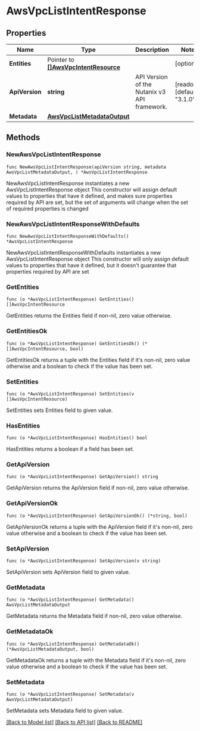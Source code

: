 # AwsVpcListIntentResponse

## Properties

Name | Type | Description | Notes
------------ | ------------- | ------------- | -------------
**Entities** | Pointer to [**[]AwsVpcIntentResource**](AwsVpcIntentResource.md) |  | [optional] 
**ApiVersion** | **string** | API Version of the Nutanix v3 API framework. | [readonly] [default to "3.1.0"]
**Metadata** | [**AwsVpcListMetadataOutput**](AwsVpcListMetadataOutput.md) |  | 

## Methods

### NewAwsVpcListIntentResponse

`func NewAwsVpcListIntentResponse(apiVersion string, metadata AwsVpcListMetadataOutput, ) *AwsVpcListIntentResponse`

NewAwsVpcListIntentResponse instantiates a new AwsVpcListIntentResponse object
This constructor will assign default values to properties that have it defined,
and makes sure properties required by API are set, but the set of arguments
will change when the set of required properties is changed

### NewAwsVpcListIntentResponseWithDefaults

`func NewAwsVpcListIntentResponseWithDefaults() *AwsVpcListIntentResponse`

NewAwsVpcListIntentResponseWithDefaults instantiates a new AwsVpcListIntentResponse object
This constructor will only assign default values to properties that have it defined,
but it doesn't guarantee that properties required by API are set

### GetEntities

`func (o *AwsVpcListIntentResponse) GetEntities() []AwsVpcIntentResource`

GetEntities returns the Entities field if non-nil, zero value otherwise.

### GetEntitiesOk

`func (o *AwsVpcListIntentResponse) GetEntitiesOk() (*[]AwsVpcIntentResource, bool)`

GetEntitiesOk returns a tuple with the Entities field if it's non-nil, zero value otherwise
and a boolean to check if the value has been set.

### SetEntities

`func (o *AwsVpcListIntentResponse) SetEntities(v []AwsVpcIntentResource)`

SetEntities sets Entities field to given value.

### HasEntities

`func (o *AwsVpcListIntentResponse) HasEntities() bool`

HasEntities returns a boolean if a field has been set.

### GetApiVersion

`func (o *AwsVpcListIntentResponse) GetApiVersion() string`

GetApiVersion returns the ApiVersion field if non-nil, zero value otherwise.

### GetApiVersionOk

`func (o *AwsVpcListIntentResponse) GetApiVersionOk() (*string, bool)`

GetApiVersionOk returns a tuple with the ApiVersion field if it's non-nil, zero value otherwise
and a boolean to check if the value has been set.

### SetApiVersion

`func (o *AwsVpcListIntentResponse) SetApiVersion(v string)`

SetApiVersion sets ApiVersion field to given value.


### GetMetadata

`func (o *AwsVpcListIntentResponse) GetMetadata() AwsVpcListMetadataOutput`

GetMetadata returns the Metadata field if non-nil, zero value otherwise.

### GetMetadataOk

`func (o *AwsVpcListIntentResponse) GetMetadataOk() (*AwsVpcListMetadataOutput, bool)`

GetMetadataOk returns a tuple with the Metadata field if it's non-nil, zero value otherwise
and a boolean to check if the value has been set.

### SetMetadata

`func (o *AwsVpcListIntentResponse) SetMetadata(v AwsVpcListMetadataOutput)`

SetMetadata sets Metadata field to given value.



[[Back to Model list]](../README.md#documentation-for-models) [[Back to API list]](../README.md#documentation-for-api-endpoints) [[Back to README]](../README.md)


